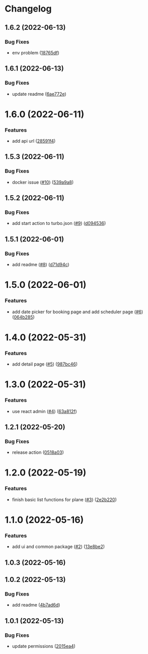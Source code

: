 # Changelog

## 1.6.2 (2022-06-13)


### Bug Fixes

* env problem ([18765df](https://github.com/flightsafe/frontend/commit/18765df1f230a8d3b449d5aec2c7fa0383dd928d))

## 1.6.1 (2022-06-13)


### Bug Fixes

* update readme ([6ae772e](https://github.com/flightsafe/frontend/commit/6ae772e415fb0c57ae56a147aa6bc46518d9927f))

# 1.6.0 (2022-06-11)


### Features

* add api url ([28591f4](https://github.com/flightsafe/frontend/commit/28591f464c3c517f7718b1ec763184372985fc98))

## 1.5.3 (2022-06-11)


### Bug Fixes

* docker issue ([#10](https://github.com/flightsafe/frontend/issues/10)) ([539a9a8](https://github.com/flightsafe/frontend/commit/539a9a80080380b55e0fde18bd753d10418164aa))

## 1.5.2 (2022-06-11)


### Bug Fixes

* add start action to turbo.json ([#9](https://github.com/flightsafe/frontend/issues/9)) ([d094536](https://github.com/flightsafe/frontend/commit/d094536ccdcca98a5f4ba4d8c3af94b00a22c0bf))

## 1.5.1 (2022-06-01)


### Bug Fixes

* add readme ([#8](https://github.com/flightsafe/frontend/issues/8)) ([d71d94c](https://github.com/flightsafe/frontend/commit/d71d94c91c3cf58fd0deaa69375792eab8e55b3f))

# 1.5.0 (2022-06-01)


### Features

* add date picker for booking page and add scheduler page ([#6](https://github.com/flightsafe/frontend/issues/6)) ([064b285](https://github.com/flightsafe/frontend/commit/064b2858da9192eb0f6f0dde31a90bc95b52bcd2))

# 1.4.0 (2022-05-31)


### Features

* add detail page ([#5](https://github.com/flightsafe/frontend/issues/5)) ([987bc46](https://github.com/flightsafe/frontend/commit/987bc46d0017f78ae7305dce6e32a03120ad5944))

# 1.3.0 (2022-05-31)


### Features

* use react admin ([#4](https://github.com/flightsafe/frontend/issues/4)) ([63a812f](https://github.com/flightsafe/frontend/commit/63a812fa803b48aa5468cc679e7774cf5c041359))

## 1.2.1 (2022-05-20)


### Bug Fixes

* release action ([0518a03](https://github.com/flightsafe/frontend/commit/0518a0397ded5725d78bb8e0721e1ed59f9d1718))

# 1.2.0 (2022-05-19)


### Features

* finish basic list functions for plane ([#3](https://github.com/flightsafe/frontend/issues/3)) ([2e2b220](https://github.com/flightsafe/frontend/commit/2e2b2207688abb789d61b7eddac076c16c55cda2))

# 1.1.0 (2022-05-16)


### Features

* add ui and common package ([#2](https://github.com/flightsafe/frontend/issues/2)) ([13e8be2](https://github.com/flightsafe/frontend/commit/13e8be2206b184cb963eb2878aca5406fe59fd1b))

## 1.0.3 (2022-05-16)

## 1.0.2 (2022-05-13)


### Bug Fixes

* add readme ([4b7ad6d](https://github.com/flightsafe/frontend/commit/4b7ad6dbdaa96ec1f83d907fffacb27e9dff3b12))

## 1.0.1 (2022-05-13)


### Bug Fixes

* update permissions ([2015ea4](https://github.com/flightsafe/frontend/commit/2015ea4aee697381788e1b6c2628d84a2f0f82e4))